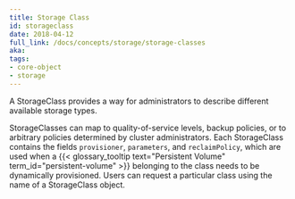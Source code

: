 ```yaml
---
title: Storage Class
id: storageclass
date: 2018-04-12
full_link: /docs/concepts/storage/storage-classes
aka: 
tags:
- core-object
- storage 
---
```

 A StorageClass provides a way for administrators to describe different available storage types.

<!--more--> 

StorageClasses can map to quality-of-service levels, backup policies, or to arbitrary policies determined by cluster administrators. Each StorageClass contains the fields `provisioner`, `parameters`, and `reclaimPolicy`, which are used when a {{< glossary_tooltip text="Persistent Volume" term_id="persistent-volume" >}} belonging to the class needs to be dynamically provisioned. Users can request a particular class using the name of a StorageClass object.

